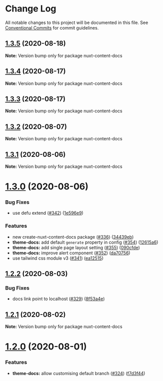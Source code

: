 # Change Log

All notable changes to this project will be documented in this file.
See [Conventional Commits](https://conventionalcommits.org) for commit guidelines.

## [1.3.5](https://github.com/nuxt/content/compare/nuxt-content-docs@1.3.4...nuxt-content-docs@1.3.5) (2020-08-18)

**Note:** Version bump only for package nuxt-content-docs





## [1.3.4](https://github.com/nuxt/content/compare/nuxt-content-docs@1.3.3...nuxt-content-docs@1.3.4) (2020-08-17)

**Note:** Version bump only for package nuxt-content-docs





## [1.3.3](https://github.com/nuxt/content/compare/nuxt-content-docs@1.3.2...nuxt-content-docs@1.3.3) (2020-08-17)

**Note:** Version bump only for package nuxt-content-docs





## [1.3.2](https://github.com/nuxt/content/compare/nuxt-content-docs@1.3.1...nuxt-content-docs@1.3.2) (2020-08-07)

**Note:** Version bump only for package nuxt-content-docs





## [1.3.1](https://github.com/nuxt/content/compare/nuxt-content-docs@1.3.0...nuxt-content-docs@1.3.1) (2020-08-06)

**Note:** Version bump only for package nuxt-content-docs





# [1.3.0](https://github.com/nuxt/content/compare/nuxt-content-docs@1.2.2...nuxt-content-docs@1.3.0) (2020-08-06)


### Bug Fixes

* use defu extend ([#342](https://github.com/nuxt/content/issues/342)) ([1e596e9](https://github.com/nuxt/content/commit/1e596e99494124217e124ebc474693084e996d04))


### Features

* new create-nuxt-content-docs package ([#336](https://github.com/nuxt/content/issues/336)) ([34439eb](https://github.com/nuxt/content/commit/34439eb1c339c47e00280a139f8fe5725841751f))
* **theme-docs:** add default `generate` property in config ([#354](https://github.com/nuxt/content/issues/354)) ([12615a6](https://github.com/nuxt/content/commit/12615a6a8297a982c034fc0cf4843d8e7a1bf198))
* **theme-docs:** add single page layout setting ([#355](https://github.com/nuxt/content/issues/355)) ([090cfde](https://github.com/nuxt/content/commit/090cfdeea4e88e1b416ae7e00926fa78e8a819e3))
* **theme-docs:** improve alert component ([#352](https://github.com/nuxt/content/issues/352)) ([da70756](https://github.com/nuxt/content/commit/da70756746535a8b0f8a518aff2bbd29d813c4e9))
* use tailwind css module v3 ([#341](https://github.com/nuxt/content/issues/341)) ([ea12515](https://github.com/nuxt/content/commit/ea125153df920b8f04ac3cc97c9c6fa292d432c7))





## [1.2.2](https://github.com/nuxt/content/compare/nuxt-content-docs@1.2.1...nuxt-content-docs@1.2.2) (2020-08-03)


### Bug Fixes

* docs link point to localhost ([#329](https://github.com/nuxt/content/issues/329)) ([8f53a4e](https://github.com/nuxt/content/commit/8f53a4e9bef6e322eb31a4149954356a9500e1d6))





## [1.2.1](https://github.com/nuxt/content/compare/nuxt-content-docs@1.2.0...nuxt-content-docs@1.2.1) (2020-08-02)

**Note:** Version bump only for package nuxt-content-docs





# [1.2.0](https://github.com/nuxt/content/compare/nuxt-content-docs@1.1.3...nuxt-content-docs@1.2.0) (2020-08-01)


### Features

* **theme-docs:** allow customising default branch ([#324](https://github.com/nuxt/content/issues/324)) ([f7d3f44](https://github.com/nuxt/content/commit/f7d3f4405f6d4d92376d4b108953bb95a74466d4))
